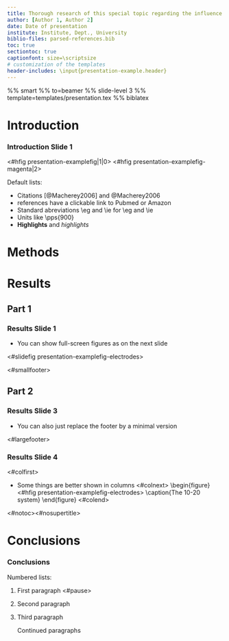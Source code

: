 ```yaml
---
title: Thorough research of this special topic regarding the influence of various factors
author: [Author 1, Author 2]
date: Date of presentation
institute: Institute, Dept., University
biblio-files: parsed-references.bib
toc: true
sectiontoc: true
captionfont: size=\scriptsize
# customization of the templates
header-includes: \input{presentation-example.header}
---
```


%% smart
%% to=beamer
%% slide-level 3
%% template=templates/presentation.tex
%% biblatex

# Introduction

### Introduction Slide 1

<!--Show the first figure on the first slide, and the second on the second.
    When in handout mode (last parameter) where everything is normally shown on
    one slide, hide the first figure by setting its slide number to zero -->
<#hfig presentation-examplefig|1|0>
<#hfig presentation-examplefig-magenta|2>

<!-- Comments -->
Default lists:

- Citations [@Macherey2006] and @Macherey2006
- references have a clickable link to Pubmed or Amazon
- Standard abreviations \\eg and \\ie for \eg and \ie
- Units like \pps{900}
- **Highlights** and *highlights*

# Methods

# Results

## Part 1

### Results Slide 1

- You can show full-screen figures as on the next slide

<#slidefig presentation-examplefig-electrodes>

<#smallfooter>

## Part 2

### Results Slide 3

- You can also just replace the footer by a minimal version

<#largefooter>

### Results Slide 4

<#colfirst>
- Some things are better shown in columns
<#colnext>
\begin{figure}
<#hfig presentation-examplefig-electrodes>
\caption{The 10-20 system}
\end{figure}
<#colend>

<#notoc><#nosupertitle>

# Conclusions

### Conclusions

Numbered lists:

1.  First paragraph <#pause>
2.  Second paragraph
3.  Third paragraph

    Continued paragraphs

<!-- vi: set spell spelllang=en linebreak et nolist showbreak=>\ \ \  : -->
